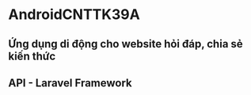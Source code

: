 # AndroidCNTTK39A
## Ứng dụng di động cho website hỏi đáp, chia sẻ kiến thức

## API - Laravel Framework
